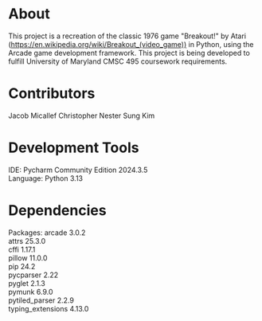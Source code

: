 # About
This project is a recreation of the classic 1976 game "Breakout!" by Atari (https://en.wikipedia.org/wiki/Breakout_(video_game)) in Python, using the Arcade game development framework.
This project is being developed to fulfill University of Maryland CMSC 495 coursework requirements.

# Contributors
Jacob Micallef
Christopher Nester
Sung Kim

# Development Tools
IDE:           Pycharm Community Edition 2024.3.5  
Language:      Python 3.13  

# Dependencies
Packages:      arcade 3.0.2  
               attrs 25.3.0  
               cffi 1.17.1  
               pillow 11.0.0  
               pip 24.2  
               pycparser 2.22  
               pyglet 2.1.3  
               pymunk 6.9.0  
               pytiled_parser 2.2.9   
               typing_extensions 4.13.0  
